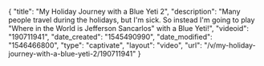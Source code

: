 {
    "title": "My Holiday Journey with a Blue Yeti 2",
    "description": "Many people travel during the holidays, but I'm sick. So instead I'm going to play \"Where in the World is Jefferson Sancarlos\" with a Blue Yeti!",
    "videoid": "190711941",
    "date_created": "1545490990",
    "date_modified": "1546466800",
    "type": "captivate",
    "layout": "video",
    "url": "\/v\/my-holiday-journey-with-a-blue-yeti-2\/190711941"
}